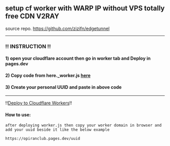 ## setup cf worker with WARP IP without VPS totally free CDN V2RAY
  
  source repo. https://github.com/zizifn/edgetunnel

---------------------------------------------------------------------------------------------------------------------------------------

###  ‼️ INSTRUCTION ‼️

#### 1) open your cloudflare account then go in worker tab and Deploy in pages.dev

#### 2) Copy code from here._worker.js [here](https://github.com/opiran-club/cfworker-warpIP-free-vless/blob/main/worker-vless.js)

#### 3) Create your personal UUID and paste in above code

---------------------------------------------------------------------------------------------------------------------------------------

‼️[Deploy to Cloudflare Workers](https://deploy.workers.cloudflare.com/?url=https://github.com/opiran-club/cfworker-warpIP-free-vless)‼️


#### How to use:
```
after deploying worker.js then copy your worker domain in browser and add your uuid beside it like the below example
```
```
https://opiranclub.pages.dev/uuid
```
